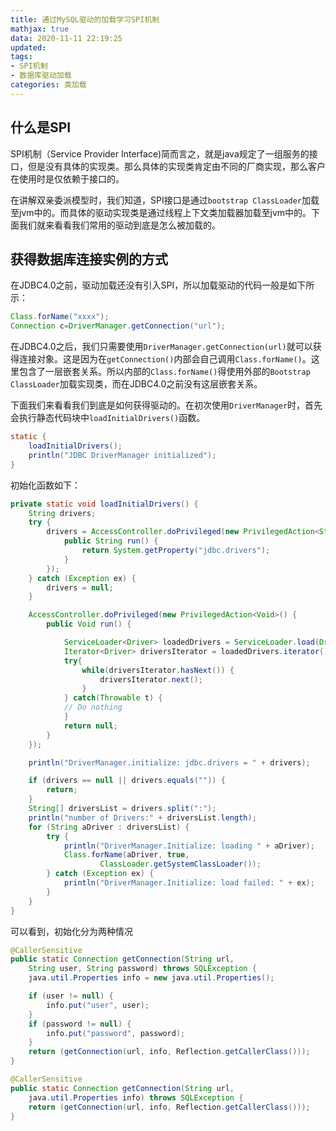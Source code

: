 ```yaml
---
title: 通过MySQL驱动的加载学习SPI机制
mathjax: true
data: 2020-11-11 22:19:25
updated:
tags: 
- SPI机制
- 数据库驱动加载
categories: 类加载
---
```


## 什么是SPI

SPI机制（Service Provider Interface)简而言之，就是java规定了一组服务的接口，但是没有具体的实现类。那么具体的实现类肯定由不同的厂商实现，那么客户在使用时是仅依赖于接口的。

在讲解双亲委派模型时，我们知道，SPI接口是通过`bootstrap ClassLoader`加载至jvm中的。而具体的驱动实现类是通过线程上下文类加载器加载至jvm中的。下面我们就来看看我们常用的驱动到底是怎么被加载的。


## 获得数据库连接实例的方式

在JDBC4.0之前，驱动加载还没有引入SPI，所以加载驱动的代码一般是如下所示：

``` java
Class.forName("xxxx");
Connection c=DriverManager.getConnection("url");
```

在JDBC4.0之后，我们只需要使用`DriverManager.getConnection(url)`就可以获得连接对象。这是因为在`getConnection()`内部会自己调用`Class.forName()`。这里包含了一层嵌套关系。所以内部的`Class.forName()`得使用外部的`Bootstrap ClassLoader`加载实现类，而在JDBC4.0之前没有这层嵌套关系。

下面我们来看看我们到底是如何获得驱动的。在初次使用`DriverManager`时，首先会执行静态代码块中`loadInitialDrivers()`函数。

``` java
static {
    loadInitialDrivers();
    println("JDBC DriverManager initialized");
}
```

初始化函数如下：

``` java
private static void loadInitialDrivers() {
    String drivers;
    try {
        drivers = AccessController.doPrivileged(new PrivilegedAction<String>() {
            public String run() {
                return System.getProperty("jdbc.drivers");
            }
        });
    } catch (Exception ex) {
        drivers = null;
    }

    AccessController.doPrivileged(new PrivilegedAction<Void>() {
        public Void run() {

            ServiceLoader<Driver> loadedDrivers = ServiceLoader.load(Driver.class);
            Iterator<Driver> driversIterator = loadedDrivers.iterator();
            try{
                while(driversIterator.hasNext()) {
                    driversIterator.next();
                }
            } catch(Throwable t) {
            // Do nothing
            }
            return null;
        }
    });

    println("DriverManager.initialize: jdbc.drivers = " + drivers);

    if (drivers == null || drivers.equals("")) {
        return;
    }
    String[] driversList = drivers.split(":");
    println("number of Drivers:" + driversList.length);
    for (String aDriver : driversList) {
        try {
            println("DriverManager.Initialize: loading " + aDriver);
            Class.forName(aDriver, true,
                    ClassLoader.getSystemClassLoader());
        } catch (Exception ex) {
            println("DriverManager.Initialize: load failed: " + ex);
        }
    }
}
```

可以看到，初始化分为两种情况

``` java
@CallerSensitive
public static Connection getConnection(String url,
    String user, String password) throws SQLException {
    java.util.Properties info = new java.util.Properties();

    if (user != null) {
        info.put("user", user);
    }
    if (password != null) {
        info.put("password", password);
    }
    return (getConnection(url, info, Reflection.getCallerClass()));
}

@CallerSensitive
public static Connection getConnection(String url,
    java.util.Properties info) throws SQLException {
    return (getConnection(url, info, Reflection.getCallerClass()));
}
```